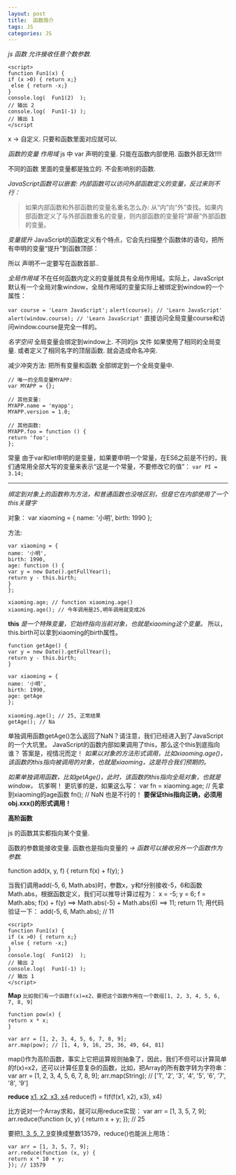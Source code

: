 ```yaml
---
layout: post
title:  函数简介
tags: JS
categories: JS
---
```





*js 函数 允许接收任意个数参数.*

	<script>
	function Fun1(x) {
	if (x >0) { return x;}
	 else { return -x;}
	}
	console.log(  Fun1(2)  );
	// 输出 2
	console.log(  Fun1(-1) );
	// 输出 1
	</script


x → 自定义. 只要和函数里面对应就可以.




*函数的变量 作用域*
js 中 var 声明的变量. 只能在函数内部使用. 函数外部无效!!!!

不同的函数 里面的变量都是独立的. 不会影响别的函数.


*JavaScript函数可以嵌套: 内部函数可以访问外部函数定义的变量，反过来则不行：*

> 如果内部函数和外部函数的变量名重名怎么办: 从“内”向“外”查找。如果内部函数定义了与外部函数重名的变量，则内部函数的变量将“屏蔽”外部函数的变量。



*变量提升*
JavaScript的函数定义有个特点，它会先扫描整个函数体的语句，把所有申明的变量“提升”到函数顶部：

所以 声明不一定要写在函数首部..




*全局作用域*
不在任何函数内定义的变量就具有全局作用域。实际上，JavaScript默认有一个全局对象window，全局作用域的变量实际上被绑定到window的一个属性：

`var course = 'Learn JavaScript';`
`alert(course); // 'Learn JavaScript'`
`alert(window.course); // 'Learn JavaScript'`
直接访问全局变量course和访问window.course是完全一样的。





*名字空间*
全局变量会绑定到window上.
不同的js 文件 如果使用了相同的全局变量. 或者定义了相同名字的顶层函数. 
就会造成命名冲突.  

减少冲突方法:
把所有变量和函数 全部绑定到一个全局变量中.

	// 唯一的全局变量MYAPP:
	var MYAPP = {};
	
	// 其他变量:
	MYAPP.name = 'myapp';
	MYAPP.version = 1.0;
	
	// 其他函数:
	MYAPP.foo = function () {
	return 'foo';
	};






常量
由于var和let申明的是变量，如果要申明一个常量，在ES6之前是不行的，我们通常用全部大写的变量来表示“这是一个常量，不要修改它的值”：
`var PI = 3.14;`









---

*绑定到对象上的函数称为方法，和普通函数也没啥区别，但是它在内部使用了一个this关键字*


对象：
	var xiaoming = {
	name: '小明',
	birth: 1990
	};

方法:

	var xiaoming = {
	name: '小明',
	birth: 1990,
	age: function () {
	var y = new Date().getFullYear();
	return y - this.birth;
	}
	};
	
	xiaoming.age; // function xiaoming.age()
	xiaoming.age(); // 今年调用是25,明年调用就变成26


**this**
*是一个特殊变量，它始终指向当前对象，也就是xiaoming这个变量。*
所以，this.birth可以拿到xiaoming的birth属性。




	function getAge() {
	var y = new Date().getFullYear();
	return y - this.birth;
	}
	
	var xiaoming = {
	name: '小明',
	birth: 1990,
	age: getAge
	};
	
	xiaoming.age(); // 25, 正常结果
	getAge(); // Na

单独调用函数getAge()怎么返回了NaN？请注意，我们已经进入到了JavaScript的一个大坑里。
JavaScript的函数内部如果调用了this，那么这个this到底指向谁？
答案是，视情况而定！
*如果以对象的方法形式调用，比如xiaoming.age()，该函数的this指向被调用的对象，也就是xiaoming，这是符合我们预期的。*

*如果单独调用函数，比如getAge()，此时，该函数的this指向全局对象，也就是window。*
坑爹啊！
更坑爹的是，如果这么写：
var fn = xiaoming.age; // 先拿到xiaoming的age函数
fn(); // NaN
也是不行的！
**要保证this指向正确，必须用obj.xxx()的形式调用！**








**高阶函数**

js 的函数其实都指向某个变量.

函数的参数能接收变量.  函数也是指向变量的 
*→ 函数可以接收另外一个函数作为参数.*

function add(x, y, f) {
return f(x) + f(y);
}

当我们调用add(-5, 6, Math.abs)时，参数x，y和f分别接收-5，6和函数Math.abs，根据函数定义，我们可以推导计算过程为：
x = -5;
y = 6;
f = Math.abs;
f(x) + f(y) ==\> Math.abs(-5) + Math.abs(6) ==\> 11;
return 11;
用代码验证一下：
add(-5, 6, Math.abs); // 11









	<script>
	function Fun1(x) {
	if (x >0) { return x;}
	 else { return -x;}
	}
	console.log(  Fun1(2)  );
	// 输出 2
	console.log(  Fun1(-1) );
	// 输出 1
	</script>








**Map**
`比如我们有一个函数f(x)=x2，要把这个函数作用在一个数组[1, 2, 3, 4, 5, 6, 7, 8, 9]`


	function pow(x) {
	return x * x;
	}
	
	var arr = [1, 2, 3, 4, 5, 6, 7, 8, 9];
	arr.map(pow); // [1, 4, 9, 16, 25, 36, 49, 64, 81]



map()作为高阶函数，事实上它把运算规则抽象了，因此，我们不但可以计算简单的f(x)=x2，还可以计算任意复杂的函数，比如，把Array的所有数字转为字符串：
	var arr = [1, 2, 3, 4, 5, 6, 7, 8, 9];
	arr.map(String); // ['1', '2', '3', '4', '5', '6', '7', '8', '9']








**reduce**
[x1, x2, x3, x4]().reduce(f) = f(f(f(x1, x2), x3), x4)




比方说对一个Array求和，就可以用reduce实现：
	var arr = [1, 3, 5, 7, 9];
	arr.reduce(function (x, y) {
	return x + y;
	}); // 25




要把[1, 3, 5, 7, 9]()变换成整数13579，reduce()也能派上用场：

	var arr = [1, 3, 5, 7, 9];
	arr.reduce(function (x, y) {
	return x * 10 + y;
	}); // 13579













